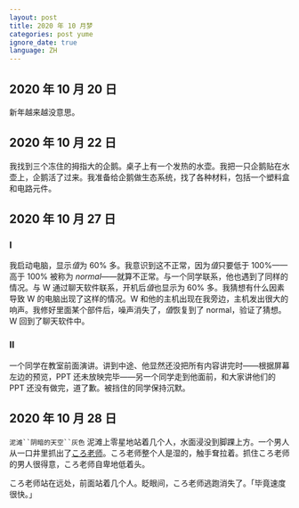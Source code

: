 ```yaml
---
layout: post
title: 2020 年 10 月梦
categories: post yume
ignore_date: true
language: ZH
---
```

## 2020 年 10 月 20 日

新年越来越没意思。

## 2020 年 10 月 22 日

我找到三个冻住的拇指大的企鹅。桌子上有一个发热的水壶。我把一只企鹅贴在水壶上，企鹅活了过来。我准备给企鹅做生态系统，找了各种材料，包括一个塑料盒和电路元件。

## 2020 年 10 月 27 日

### I

我启动电脑，显示*值*为 60% 多。我意识到这不正常，因为*值*只要低于 100%——高于 100% 被称为 *normal*——就算不正常。与一个同学联系，他也遇到了同样的情况。与 W 通过聊天软件联系，开机后*值*也显示为 60% 多。我猜想有什么因素导致 W 的电脑出现了这样的情况。W 和他的主机出现在我旁边，主机发出很大的响声。我修好里面某个部件后，噪声消失了，*值*恢复到了 normal，验证了猜想。W 回到了聊天软件中。

### II

一个同学在教室前面演讲。讲到中途、他显然还没把所有内容讲完时——根据屏幕左边的预览，PPT 还未放映完毕——另一个同学走到他面前，和大家讲他们的 PPT 还没有做完，道了歉。被挡住的同学保持沉默。

## 2020 年 10 月 28 日

`泥滩``阴暗的天空``灰色` 泥滩上零星地站着几个人，水面浸没到脚踝上方。一个男人从一口井里抓出了[ころ老师](https://zh.wikipedia.org/wiki/%E6%9A%97%E6%AE%BA%E6%95%99%E5%AE%A4)。ころ老师整个人是湿的，触手耷拉着。抓住ころ老师的男人很得意，ころ老师自卑地低着头。

ころ老师站在远处，前面站着几个人。眨眼间，ころ老师逃跑消失了。「毕竟速度很快。」
